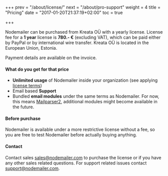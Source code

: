 +++
prev = "/about/license/"
next = "/about/pro-support"
weight = 4
title = "Pricing"
date = "2017-01-20T21:37:19+02:00"
toc = true

+++

Nodemailer can be purchased from Kreata OÜ with a yearly license. License fee for a **1 year** license is **780.- €** (excluding VAT), which can be paid either by PayPal or by international wire transfer. Kreata OÜ is located in the European Union, Estonia.

Payment details are available on the invoice.

#### What do you get for that price

  * **Unlimited usage** of Nodemailer inside your organization (see applying [license terms](/COMM-LICENSE))
  * Email based **Support**
  * Bundled **email modules** under the same terms as Nodemailer. For now, this means [Mailparser2](https://www.npmjs.com/package/@nodemailer/mailparser2), additional modules might become available in the future.

#### Before purchase

Nodemailer is available under a more restrictive license without a fee, so you are free to test Nodemailer before actually buying anything.

#### Contact

Contact sales [sales@nodemailer.com](mailto:sales@nodemailer.com) to purchase the license or if you have any other sales related questions. For support related issues contact [support@nodemailer.com](mailto:support@nodemailer.com).
